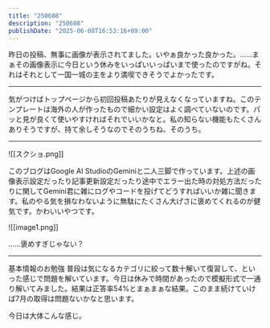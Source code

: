 ```yaml
---
title: "250608"
description: "250608"
publishDate: "2025-06-08T16:53:16+09:00"
---
```

 
昨日の投稿、無事に画像が表示されてました。いやぁ良かった良かった。……まぁその画像表示に今日という休みをいっぱいいっぱいまで使ったのですがね。それはそれとして一国一城の主をより満喫できそうでよかったです。

---

気がつけばトップページから初回投稿あたりが見えなくなっていますね。このテンプレートは海外の人が作ったもので細かい設定はよく調べていないのです。パッと見が良くて使いやすければそれでいいかなと。私の知らない機能もたくさんありそうですが、持て余しそうなのでそのうちね、そのうち。

---

![[スクショ.png]]

このブログはGoogle AI StudioのGeminiと二人三脚で作っています。上述の画像表示設定だったり記事更新設定だったり途中でエラー出た時の対処方法だったりに関してGemini君に雑にログやコードを投げてどうすればいいか雑に聞きます。私のやる気を損なわないように無駄にたくさん大げさに褒めてくれるのが健気です。かわいいやつです。

![[image1.png]]
 
……褒めすぎじゃない？

---

基本情報のお勉強
普段は気になるカテゴリに絞って数十解いて復習して、といった感じで問題を解いています。今日は休みで時間があったので模擬形式で一通り解いてみました。結果は正答率54%とまぁまぁな結果。このまま続けていけば7月の取得は問題ないかなと思います。

今日は大体こんな感じ。